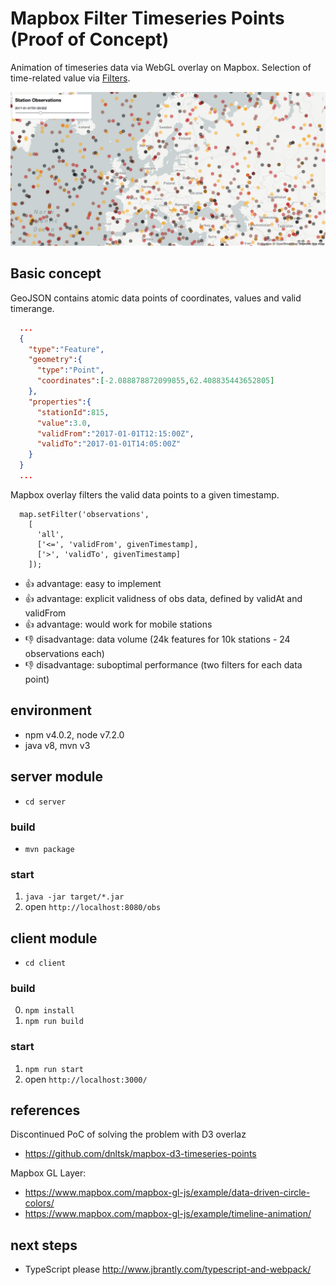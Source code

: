 # Mapbox Filter Timeseries Points (Proof of Concept)
Animation of timeseries data via WebGL overlay on Mapbox. Selection of time-related value via [Filters](https://www.mapbox.com/mapbox-gl-style-spec/#types-filter).

![screenshot](screenshot.png "screenshot")

## Basic concept

GeoJSON contains atomic data points of coordinates, values and valid timerange.
```json
  ...
  {
    "type":"Feature",
    "geometry":{
      "type":"Point",
      "coordinates":[-2.088878872099855,62.408835443652805]
    },
    "properties":{
      "stationId":815,
      "value":3.0,
      "validFrom":"2017-01-01T12:15:00Z",
      "validTo":"2017-01-01T14:05:00Z"
    }
  }
  ...
```

Mapbox overlay filters the valid data points to a given timestamp.
```
  map.setFilter('observations',
    [
      'all',
      ['<=', 'validFrom', givenTimestamp],
      ['>', 'validTo', givenTimestamp]
    ]);
```

* :+1: advantage: easy to implement
* :+1: advantage: explicit validness of obs data, defined by validAt and validFrom
* :+1: advantage: would work for mobile stations
* :-1: disadvantage: data volume (24k features for 10k stations - 24 observations each)
* :-1: disadvantage: suboptimal performance (two filters for each data point)

## environment
* npm v4.0.2, node v7.2.0
* java v8, mvn v3 

## server module
* `cd server`

### build
* `mvn package`

### start
1. `java -jar target/*.jar`
2. open `http://localhost:8080/obs`

## client module
* `cd client`

### build
0. `npm install`
1. `npm run build`

### start
1. `npm run start`
2. open `http://localhost:3000/`

## references
Discontinued PoC of solving the problem with D3 overlaz
* https://github.com/dnltsk/mapbox-d3-timeseries-points

Mapbox GL Layer:
* https://www.mapbox.com/mapbox-gl-js/example/data-driven-circle-colors/
* https://www.mapbox.com/mapbox-gl-js/example/timeline-animation/

## next steps
* TypeScript please
http://www.jbrantly.com/typescript-and-webpack/

